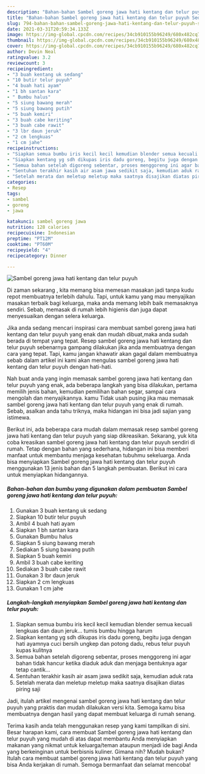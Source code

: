 ```yaml
---
description: "Bahan-bahan Sambel goreng jawa hati kentang dan telur puyuh Sederhana dan Mudah Dibuat"
title: "Bahan-bahan Sambel goreng jawa hati kentang dan telur puyuh Sederhana dan Mudah Dibuat"
slug: 794-bahan-bahan-sambel-goreng-jawa-hati-kentang-dan-telur-puyuh-sederhana-dan-mudah-dibuat
date: 2021-03-31T20:59:34.133Z
image: https://img-global.cpcdn.com/recipes/34cb910155b96249/680x482cq70/sambel-goreng-jawa-hati-kentang-dan-telur-puyuh-foto-resep-utama.jpg
thumbnail: https://img-global.cpcdn.com/recipes/34cb910155b96249/680x482cq70/sambel-goreng-jawa-hati-kentang-dan-telur-puyuh-foto-resep-utama.jpg
cover: https://img-global.cpcdn.com/recipes/34cb910155b96249/680x482cq70/sambel-goreng-jawa-hati-kentang-dan-telur-puyuh-foto-resep-utama.jpg
author: Devin Neal
ratingvalue: 3.2
reviewcount: 3
recipeingredient:
- "3 buah kentang uk sedang"
- "10 butir telur puyuh"
- "4 buah hati ayam"
- "1 bh santan kara"
- " Bumbu halus"
- "5 siung bawang merah"
- "5 siung bawang putih"
- "5 buah kemiri"
- "3 buah cabe keriting"
- "3 buah cabe rawit"
- "3 lbr daun jeruk"
- "2 cm lengkuas"
- "1 cm jahe"
recipeinstructions:
- "Siapkan semua bumbu iris kecil kecil kemudian blender semua kecuali lengkuas dan daun jeruk... tumis bumbu hingga harum"
- "Siapkan kentang yg sdh dikupas iris dadu goreng, begitu juga dengan hati ayamnya cuci bersih ungkep dan potong dadu, rebus telur puyuh kupas kulitnya"
- "Semua bahan setelah digoreng sebentar, proses menggoreng ini agar bahan tidak hancur ketika diaduk aduk dan menjaga bentuknya agar tetap cantik..."
- "Sentuhan terakhir kasih air asam jawa sedikit saja, kemudian aduk rata"
- "Setelah merata dan meletup meletup maka saatnya disajikan diatas piring saji"
categories:
- Resep
tags:
- sambel
- goreng
- jawa

katakunci: sambel goreng jawa 
nutrition: 128 calories
recipecuisine: Indonesian
preptime: "PT12M"
cooktime: "PT60M"
recipeyield: "4"
recipecategory: Dinner

---
```



![Sambel goreng jawa hati kentang dan telur puyuh](https://img-global.cpcdn.com/recipes/34cb910155b96249/680x482cq70/sambel-goreng-jawa-hati-kentang-dan-telur-puyuh-foto-resep-utama.jpg)

Di zaman  sekarang , kita memang bisa memesan masakan jadi tanpa kudu repot membuatnya terlebih dahulu. Tapi, untuk kamu yang mau menyajikan masakan terbaik bagi keluarga, maka anda memang lebih baik memasaknya sendiri. Sebab, memasak di rumah lebih higienis dan juga dapat menyesuaikan dengan selera keluarga.

Jika anda sedang mencari inspirasi cara membuat sambel goreng jawa hati kentang dan telur puyuh yang enak dan mudah dibuat,maka anda sudah berada di tempat yang tepat. Resep sambel goreng jawa hati kentang dan telur puyuh  sebenarnya gampang dilakukan jika anda membuatnya dengan cara yang tepat. Tapi, kamu jangan khawatir akan gagal dalam membuatnya 
sebab dalam artikel ini kami akan mengulas sambel goreng jawa hati kentang dan telur puyuh dengan hati-hati.  



Nah buat anda yang ingin memasak sambel goreng jawa hati kentang dan telur puyuh yang enak, ada beberapa langkah yang bisa dilakukan, pertama memilih jenis bahan, kemudian pemilihan bahan segar, sampai cara mengolah dan menyajikannya. kamu Tidak usah pusing jika mau memasak sambel goreng jawa hati kentang dan telur puyuh yang enak di rumah. Sebab, asalkan anda  tahu triknya, maka hidangan ini bisa jadi sajian yang istimewa.

Berikut ini, ada beberapa cara mudah dalam memasak resep sambel goreng jawa hati kentang dan telur puyuh yang siap dikreasikan. Sekarang, yuk kita coba kreasikan sambel goreng jawa hati kentang dan telur puyuh sendiri di rumah. Tetap dengan bahan yang sederhana, hidangan ini bisa memberi manfaat untuk membantu menjaga kesehatan tubuhmu sekeluarga. Anda bisa menyiapkan Sambel goreng jawa hati kentang dan telur puyuh menggunakan 13 jenis bahan dan 5 langkah pembuatan. Berikut ini cara untuk menyiapkan hidangannya.

<!--inarticleads1-->

##### Bahan-bahan dan bumbu yang digunakan dalam pembuatan Sambel goreng jawa hati kentang dan telur puyuh:

1. Gunakan 3 buah kentang uk sedang
1. Siapkan 10 butir telur puyuh
1. Ambil 4 buah hati ayam
1. Siapkan 1 bh santan kara
1. Gunakan  Bumbu halus
1. Siapkan 5 siung bawang merah
1. Sediakan 5 siung bawang putih
1. Siapkan 5 buah kemiri
1. Ambil 3 buah cabe keriting
1. Sediakan 3 buah cabe rawit
1. Gunakan 3 lbr daun jeruk
1. Siapkan 2 cm lengkuas
1. Gunakan 1 cm jahe




<!--inarticleads2-->

##### Langkah-langkah menyiapkan Sambel goreng jawa hati kentang dan telur puyuh:

1. Siapkan semua bumbu iris kecil kecil kemudian blender semua kecuali lengkuas dan daun jeruk... tumis bumbu hingga harum
1. Siapkan kentang yg sdh dikupas iris dadu goreng, begitu juga dengan hati ayamnya cuci bersih ungkep dan potong dadu, rebus telur puyuh kupas kulitnya
1. Semua bahan setelah digoreng sebentar, proses menggoreng ini agar bahan tidak hancur ketika diaduk aduk dan menjaga bentuknya agar tetap cantik...
1. Sentuhan terakhir kasih air asam jawa sedikit saja, kemudian aduk rata
1. Setelah merata dan meletup meletup maka saatnya disajikan diatas piring saji




Jadi, itulah artikel mengenai  sambel goreng jawa hati kentang dan telur puyuh  yang praktis dan mudah dilakukan versi kita. Semoga kamu bisa membuatnya dengan hasil yang dapat membuat keluarga di rumah senang. 

Terima kasih anda telah menggunakan resep yang kami tampilkan di sini. Besar harapan kami, cara membuat  Sambel goreng jawa hati kentang dan telur puyuh yang mudah di atas dapat membantu Anda menyiapkan makanan yang nikmat untuk keluarga/teman ataupun menjadi ide bagi Anda yang berkeinginan untuk berbisnis kuliner. Gimana nih? Mudah bukan? Itulah cara membuat sambel goreng jawa hati kentang dan telur puyuh yang bisa Anda kerjakan di rumah. Semoga bermanfaat dan selamat mencoba!

